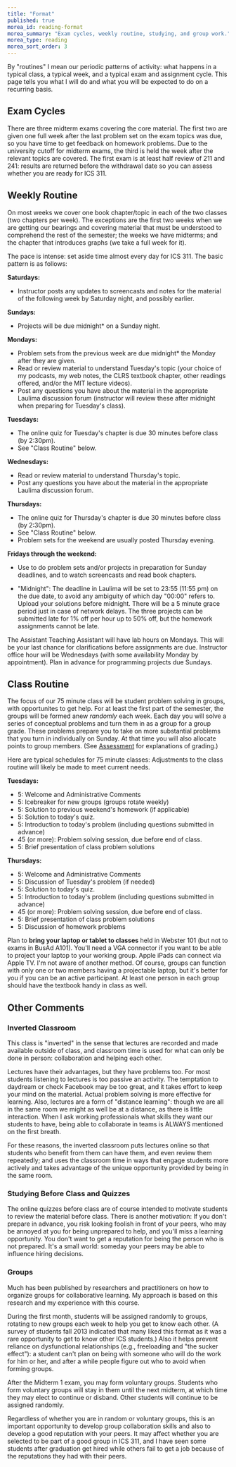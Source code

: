 ```yaml
---
title: "Format"
published: true
morea_id: reading-format
morea_summary: "Exam cycles, weekly routine, studying, and group work."
morea_type: reading
morea_sort_order: 3
---
```


By "routines" I mean our periodic patterns of activity: what happens in a
typical class, a typical week, and a typical exam and assignment cycle. This
page tells you what I will do and what you will be expected to do on a
recurring basis.

## Exam Cycles

There are three midterm exams covering the core material. The first two are
given one full week after the last problem set on the exam topics was due, so
you have time to get feedback on homework problems. Due to the university
cutoff for midterm exams, the third is held the week after the relevant topics
are covered. The first exam is at least half review of 211 and 241: results
are returned before the withdrawal date so you can assess whether you are
ready for ICS 311.

## Weekly Routine

On most weeks we cover one book chapter/topic in each of the two classes (two
chapters per week). The exceptions are the first two weeks when we are getting
our bearings and covering material that must be understood to comprehend the
rest of the semester; the weeks we have midterms; and the chapter that
introduces graphs (we take a full week for it).

The pace is intense: set aside time almost every day for ICS 311. The basic
pattern is as follows:

**Saturdays:**

  * Instructor posts any updates to screencasts and notes for the material of the following week by Saturday night, and possibly earlier.

**Sundays:**

  * Projects will be due midnight* on a Sunday night.

**Mondays:**

  * Problem sets from the previous week are due midnight* the Monday after they are given.
  * Read or review material to understand Tuesday's topic (your choice of my podcasts, my web notes, the CLRS textbook chapter, other readings offered, and/or the MIT lecture videos).
  * Post any questions you have about the material in the appropriate Laulima discussion forum (instructor will review these after midnight when preparing for Tuesday's class). 

**Tuesdays:**

  * The online quiz for Tuesday's chapter is due 30 minutes before class (by 2:30pm).
  * See "Class Routine" below.

**Wednesdays:**

  * Read or review material to understand Thursday's topic.
  * Post any questions you have about the material in the appropriate Laulima discussion forum.

**Thursdays:**

  * The online quiz for Thursday's chapter is due 30 minutes before class (by 2:30pm).
  * See "Class Routine" below.
  * Problem sets for the weekend are usually posted Thursday evening.

**Fridays through the weekend:**

  * Use to do problem sets and/or projects in preparation for Sunday deadlines, and to watch screencasts and read book chapters. 

  * "Midnight": The deadline in Laulima will be set to 23:55 (11:55 pm) on the due date, to avoid any ambiguity of which day "00:00" refers to. Upload your solutions before midnight. There will be a 5 minute grace period just in case of network delays. The three projects can be submitted late for 1% off per hour up to 50% off, but the homework assignments cannot be late.

The Assistant Teaching Assistant will have lab hours on Mondays. This will be
your last chance for clarifications before assignments are due. Instructor
office hour will be Wednesdays (with some availability Monday by appointment).
Plan in advance for programming projects due Sundays.

## Class Routine

The focus of our 75 minute class will be student problem solving in groups,
with opportunites to get help. For at least the first part of the semester,
the groups will be formed anew _randomly_ each week. Each day you will solve a
series of conceptual problems and turn them in as a group for a group grade.
These problems prepare you to take on more substantial problems that you turn
in individually on Sunday. At that time you will also allocate points to group
members. (See [ Assessment](Assessment.html) for explanations of grading.)

Here are typical schedules for 75 minute classes: Adjustments to the class
routine will likely be made to meet current needs.

**Tuesdays:**

  * 5: Welcome and Administrative Comments
  * 5: Icebreaker for new groups (groups rotate weekly)
  * 5: Solution to previous weekend's homework (if applicable) 
  * 5: Solution to today's quiz. 
  * 5: Introduction to today's problem (including questions submitted in advance) 
  * 45 (or more): Problem solving session, due before end of class.
  * 5: Brief presentation of class problem solutions 

**Thursdays:**

  * 5: Welcome and Administrative Comments
  * 5: Discussion of Tuesday's problem (if needed) 
  * 5: Solution to today's quiz. 
  * 5: Introduction to today's problem (including questions submitted in advance) 
  * 45 (or more): Problem solving session, due before end of class.
  * 5: Brief presentation of class problem solutions 
  * 5: Discussion of homework problems 

Plan to **bring your laptop or tablet to classes** held in Webster 101 (but
not to exams in BusAd A101). You'll need a VGA connector if you want to be
able to project your laptop to your working group. Apple iPads can connect via
Apple TV. I'm not aware of another method. Of course, groups can function with
only one or two members having a projectable laptop, but it's better for you
if you can be an active participant. At least one person in each group should
have the textbook handy in class as well.

##  Other Comments

### Inverted Classroom

This class is "inverted" in the sense that lectures are recorded and made
available outside of class, and classroom time is used for what can only be
done in person: collaboration and helping each other.

Lectures have their advantages, but they have problems too. For most students
listening to lectures is too passive an activity. The temptation to daydream
or check Facebook may be too great, and it takes effort to keep your mind on
the material. Actual problem solving is more effective for learning. Also,
lectures are a form of "distance learning": though we are all in the same room
we might as well be at a distance, as there is little interaction. When I ask
working professionals what skills they want our students to have, being able
to collaborate in teams is ALWAYS mentioned on the first breath.

For these reasons, the inverted classroom puts lectures online so that
students who benefit from them can have them, and even review them repeatedly;
and uses the classroom time in ways that engage students more actively and
takes advantage of the unique opportunity provided by being in the same room.

### Studying Before Class and Quizzes

The online quizzes before class are of course intended to motivate students to
review the material before class. There is another motivation: If you don't
prepare in advance, you risk looking foolish in front of your peers, who may
be annoyed at you for being unprepared to help, and you'll miss a learning
opportunity. You don't want to get a reputation for being the person who is
not prepared. It's a small world: someday your peers may be able to influence
hiring decisions.

### Groups

Much has been published by researchers and practitioners on how to organize
groups for collaborative learning. My approach is based on this research and
my experience with this course.

During the first month, students will be assigned randomly to groups, rotating
to new groups each week to help you get to know each other. (A survey of
students fall 2013 indicated that many liked this format as it was a rare
opportunity to get to know other ICS students.) Also it helps prevent reliance
on dysfunctional relationships (e.g., freeloading and "the sucker effect"): a
student can't plan on being with someone who will do the work for him or her,
and after a while people figure out who to avoid when forming groups.

After the Midterm 1 exam, you may form voluntary groups. Students who form
voluntary groups will stay in them until the next midterm, at which time they
may elect to continue or disband. Other students will continue to be assigned
randomly.

Regardless of whether you are in random or voluntary groups, this is an
important opportunity to develop group collaboration skills and also to
develop a good reputation with your peers. It may affect whether you are
selected to be part of a good group in ICS 311, and I have seen some students
after graduation get hired while others fail to get a job because of the
reputations they had with their peers.

